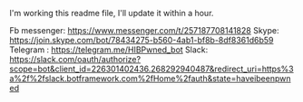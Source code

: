 I'm working this readme file, I'll update it within a hour.


Fb messenger: https://www.messenger.com/t/257187708141828
Skype: https://join.skype.com/bot/78434275-b560-4ab1-bf8b-8df8361d6b59
Telegram : https://telegram.me/HIBPwned_bot
Slack: https://slack.com/oauth/authorize?scope=bot&client_id=226301402436.268292940487&redirect_uri=https%3a%2f%2fslack.botframework.com%2fHome%2fauth&state=haveibeenpwned
